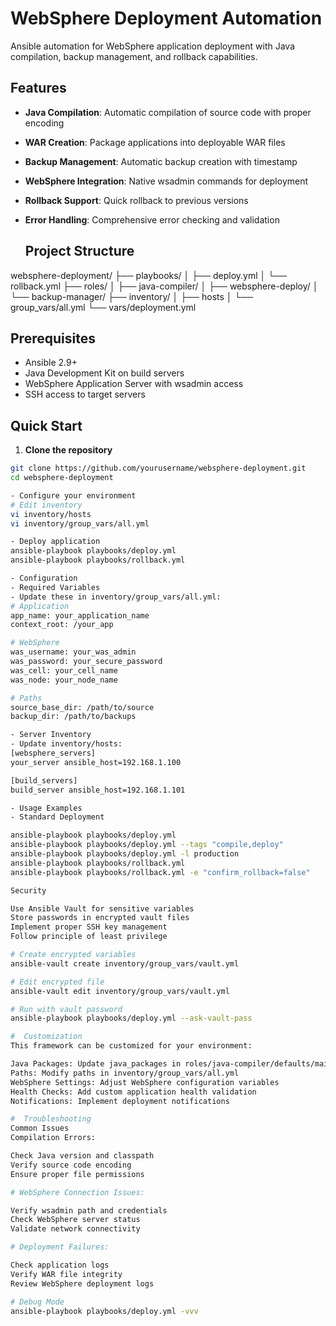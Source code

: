 # WebSphere Deployment Automation

Ansible automation for WebSphere application deployment with Java compilation, backup management, and rollback capabilities.

## Features

- **Java Compilation**: Automatic compilation of source code with proper encoding
- **WAR Creation**: Package applications into deployable WAR files
- **Backup Management**: Automatic backup creation with timestamp
- **WebSphere Integration**: Native wsadmin commands for deployment
- **Rollback Support**: Quick rollback to previous versions
- **Error Handling**: Comprehensive error checking and validation

  ## Project Structure 
websphere-deployment/
├── playbooks/
│   ├── deploy.yml
│   └── rollback.yml
├── roles/
│   ├── java-compiler/
│   ├── websphere-deploy/
│   └── backup-manager/
├── inventory/
│   ├── hosts
│   └── group_vars/all.yml
└── vars/deployment.yml

## Prerequisites

- Ansible 2.9+
- Java Development Kit on build servers
- WebSphere Application Server with wsadmin access
- SSH access to target servers

## Quick Start

1. **Clone the repository**
```bash
git clone https://github.com/yourusername/websphere-deployment.git
cd websphere-deployment

- Configure your environment
# Edit inventory
vi inventory/hosts
vi inventory/group_vars/all.yml

- Deploy application
ansible-playbook playbooks/deploy.yml
ansible-playbook playbooks/rollback.yml

- Configuration
- Required Variables
- Update these in inventory/group_vars/all.yml:
# Application
app_name: your_application_name
context_root: /your_app

# WebSphere
was_username: your_was_admin
was_password: your_secure_password
was_cell: your_cell_name
was_node: your_node_name

# Paths
source_base_dir: /path/to/source
backup_dir: /path/to/backups

- Server Inventory
- Update inventory/hosts:
[websphere_servers]
your_server ansible_host=192.168.1.100

[build_servers]
build_server ansible_host=192.168.1.101

- Usage Examples
- Standard Deployment

ansible-playbook playbooks/deploy.yml
ansible-playbook playbooks/deploy.yml --tags "compile,deploy"
ansible-playbook playbooks/deploy.yml -l production
ansible-playbook playbooks/rollback.yml
ansible-playbook playbooks/rollback.yml -e "confirm_rollback=false"

Security

Use Ansible Vault for sensitive variables
Store passwords in encrypted vault files
Implement proper SSH key management
Follow principle of least privilege

# Create encrypted variables
ansible-vault create inventory/group_vars/vault.yml

# Edit encrypted file
ansible-vault edit inventory/group_vars/vault.yml

# Run with vault password
ansible-playbook playbooks/deploy.yml --ask-vault-pass

#  Customization
This framework can be customized for your environment:

Java Packages: Update java_packages in roles/java-compiler/defaults/main.yml
Paths: Modify paths in inventory/group_vars/all.yml
WebSphere Settings: Adjust WebSphere configuration variables
Health Checks: Add custom application health validation
Notifications: Implement deployment notifications

#  Troubleshooting
Common Issues
Compilation Errors:

Check Java version and classpath
Verify source code encoding
Ensure proper file permissions

# WebSphere Connection Issues:

Verify wsadmin path and credentials
Check WebSphere server status
Validate network connectivity

# Deployment Failures:

Check application logs
Verify WAR file integrity
Review WebSphere deployment logs

# Debug Mode
ansible-playbook playbooks/deploy.yml -vvv



